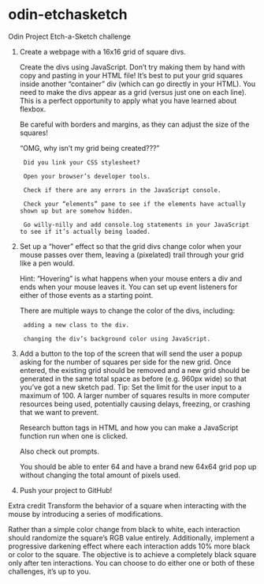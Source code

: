 # odin-etchasketch
Odin Project Etch-a-Sketch challenge

1. Create a webpage with a 16x16 grid of square divs.

    Create the divs using JavaScript. Don’t try making them by hand with copy and pasting in your HTML file!
    It’s best to put your grid squares inside another “container” div (which can go directly in your HTML).
    You need to make the divs appear as a grid (versus just one on each line). This is a perfect opportunity to apply what you have learned about flexbox.

    Be careful with borders and margins, as they can adjust the size of the squares!

    “OMG, why isn’t my grid being created???”

        Did you link your CSS stylesheet?

        Open your browser’s developer tools.

        Check if there are any errors in the JavaScript console.

        Check your “elements” pane to see if the elements have actually shown up but are somehow hidden.

        Go willy-nilly and add console.log statements in your JavaScript to see if it’s actually being loaded.

2. Set up a “hover” effect so that the grid divs change color when your mouse passes over them, leaving a (pixelated) trail through your grid like a pen would.

    Hint: “Hovering” is what happens when your mouse enters a div and ends when your mouse leaves it. You can set up event listeners for either of those events as a starting point.

    There are multiple ways to change the color of the divs, including:

        adding a new class to the div.

        changing the div’s background color using JavaScript.

3. Add a button to the top of the screen that will send the user a popup asking for the number of squares per side for the new grid. Once entered, the existing grid should be removed and a new grid should be generated in the same total space as before (e.g. 960px wide) so that you’ve got a new sketch pad. Tip: Set the limit for the user input to a maximum of 100. A larger number of squares results in more computer resources being used, potentially causing delays, freezing, or crashing that we want to prevent.

    Research button tags in HTML and how you can make a JavaScript function run when one is clicked.

    Also check out prompts.

    You should be able to enter 64 and have a brand new 64x64 grid pop up without changing the total amount of pixels used.

4. Push your project to GitHub!



Extra credit
Transform the behavior of a square when interacting with the mouse by introducing a series of modifications.

Rather than a simple color change from black to white, each interaction should randomize the square’s RGB value entirely.
Additionally, implement a progressive darkening effect where each interaction adds 10% more black or color to the square. The objective is to achieve a completely black square only after ten interactions.
You can choose to do either one or both of these challenges, it’s up to you.

